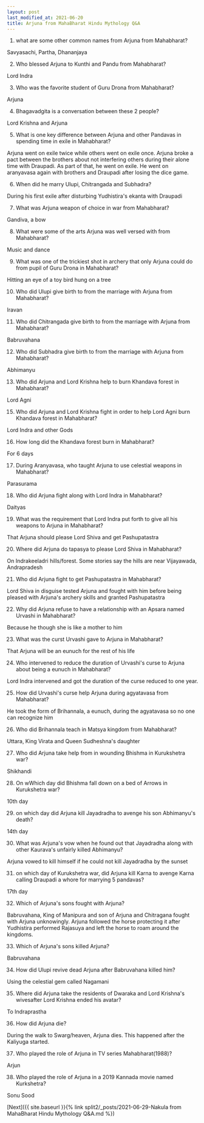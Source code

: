 ```yaml
---
layout: post
last_modified_at: 2021-06-20
title: Arjuna from MahaBharat Hindu Mythology Q&A 
---
```


1) what are some other common names from Arjuna from Mahabharat?

Savyasachi, Partha, Dhananjaya

2) Who blessed Arjuna to Kunthi and Pandu from Mahabharat?

Lord Indra

3) Who was the favorite student of Guru Drona from Mahabharat?

Arjuna

4) Bhagavadgita is a conversation between these 2 people?

Lord Krishna and Arjuna

5) What is one key difference between Arjuna and other Pandavas in spending time in exile in Mahabharat?

Arjuna went on exile twice while others went on exile once. Arjuna broke a pact between the brothers about not interfering others during their alone time with Draupadi. As part of that, he went on exile. He went on aranyavasa again with brothers and Draupadi after losing the dice game.

6) When did he marry Ulupi, Chitrangada and Subhadra?

During his first exile after disturbing Yudhistira's ekanta with Draupadi

7) What was Arjuna weapon of choice in war from Mahabharat?

Gandiva, a bow

8) What were some of the arts Arjuna was well versed with from Mahabharat?

Music and dance

9) What was one of the trickiest shot in archery that only Arjuna could do from pupil of Guru Drona in Mahabharat?

Hitting an eye of a toy bird hung on a tree

10) Who did Ulupi give birth to from the marriage with Arjuna from Mahabharat?

Iravan

11) Who did Chitrangada give birth to from the marriage with Arjuna from Mahabharat?

Babruvahana

12) Who did Subhadra give birth to from the marriage with Arjuna from Mahabharat?

Abhimanyu

13) Who did Arjuna and Lord Krishna help to burn Khandava forest in Mahabharat?

Lord Agni

15) Who did Arjuna and Lord Krishna fight in order to help Lord Agni burn Khandava forest in Mahabharat?

Lord Indra and other Gods

16) How long did the Khandava forest burn in Mahabharat?

For 6 days

17) During Aranyavasa, who taught Arjuna to use celestial weapons in Mahabharat?

Parasurama

18) Who did Arjuna fight along with Lord Indra in Mahabharat?

Daityas

19) What was the requirement that Lord Indra put forth to give all his weapons to Arjuna in Mahabharat?

That Arjuna should please Lord Shiva and get Pashupatastra

20) Where did Arjuna do tapasya to please Lord Shiva in Mahabharat?

On Indrakeeladri hills/forest.  Some stories say the hills  are near Vijayawada, Andrapradesh

21) Who did Arjuna fight to get Pashupatastra in Mahabharat?

Lord Shiva in disguise tested Arjuna and fought with him before being pleased with Arjuna's archery skills and granted Pashupatastra

22) Why did Arjuna refuse to have a relationship with an Apsara named Urvashi in Mahabharat?

Because he though she is like a mother to him

23) What was the curst Urvashi gave to Arjuna in Mahabharat?

That Arjuna will be an eunuch for the rest of his life

24) Who intervened to reduce the duration of Urvashi's curse to Arjuna about being a eunuch in Mahabharat?

Lord Indra intervened and got the duration of the curse reduced to one year. 

25) How did Urvashi's curse help Arjuna during agyatavasa from Mahabharat?

He took the form of Brihannala, a eunuch, during the agyatavasa so no one can recognize him

26) Who did Brihannala teach in Matsya kingdom from Mahabharat?

Uttara, King Virata and Queen Sudheshna's daughter

27) Who did Arjuna take help from in wounding Bhishma in Kurukshetra war?

Shikhandi

28) On wWhich day did Bhishma fall down on a bed of Arrows in Kurukshetra war?

10th day

29) on which day did Arjuna kill Jayadradha to avenge his son Abhimanyu's death?

14th day

30) What was Arjuna's vow when he found out that Jayadradha along with other Kaurava's unfairly killed Abhimanyu?

Arjuna vowed to kill himself if he could not kill Jayadradha by the sunset

31) on which day of Kurukshetra war, did Arjuna kill Karna to avenge Karna calling Draupadi a whore for marrying 5 pandavas?

17th day


32) Which of Arjuna's sons fought with Arjuna?

Babruvahana, King of Manipura and son of Arjuna and Chitragana fought with Arjuna unknowingly. Arjuna followed the horse protecting it after Yudhistira performed Rajasuya and left the horse to roam around the kingdoms.

33) Which of Arjuna's sons killed Arjuna?

Babruvahana

34) How did Ulupi revive dead Arjuna after Babruvahana killed him?

Using the celestial gem called Nagamani

35) Where did Arjuna take the residents of Dwaraka and Lord Krishna's wivesafter Lord Krishna ended his avatar?

To Indraprastha

36) How did Arjuna die?

During the walk to Swarg/heaven, Arjuna dies. This happened after the Kaliyuga started.

37) Who played the role of Arjuna in TV series Mahabharat(1988)?

Arjun

38) Who  played the role of Arjuna in a 2019 Kannada movie named Kurkshetra?

Sonu Sood





[Next]({{ site.baseurl }}{% link  split2/_posts/2021-06-29-Nakula from MahaBharat Hindu Mythology Q&A.md %})

